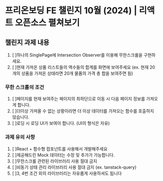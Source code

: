 # 프리온보딩 FE 챌린지 10월 (2024) | 리액트 오픈소스 펼쳐보기

## 챌린지 과제 내용

1. [ ]하나의 SinglePage에 Intersection Observer를 이용해 무한스크롤을 구현하세요.
2. [ ]현재 가져온 상품 리스트들의 액수들의 합계를 화면에 보여주세요 (ex. 현재 20개의 상품을 가져온 상태라면 20개 물품의 가격 총 합을 보여주면 됨)

### 무한 스크롤의 조건

1. [ ]페이지를 현재 보여주는 페이지의 최하단으로 이동 시 다음 페이지 정보를 가져오게 합니다.
2. [ ]더이상 가져올 수 없는 상황이라면 더 이상 데이터를 가져오는 함수를 호출하지 않습니다.
3. [ ]로딩 시 로딩 UI가 보여아 합니다. (UI의 형식은 자유)

### 과제 유의 사항

1. [ ]React + 함수형 컴포넌트를 사용해서 개발해주세요
2. [ ]제공해드린 Mock 데이터는 수정 및 추가가 가능합니다.
3. [ ]무한스크롤 관련된 라이브러리 사용 절대 금지
4. [ ]비동기 상태 관리 라이브러리 사용 절대 금지 (ex. tanstack-query)
5. [ ]3, 4번 조건 외의 라이브러리는 자유롭게 사용하셔도 됩니다
